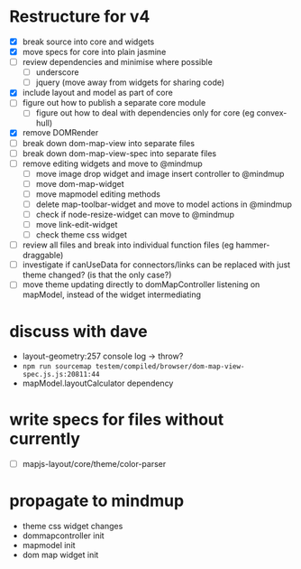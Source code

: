 # Restructure for v4

- [x] break source into core and widgets
- [x] move specs for core into plain jasmine
- [ ] review dependencies and minimise where possible
  - [ ] underscore
  - [ ] jquery (move away from widgets for sharing code)
- [x] include layout and model as part of core
- [ ] figure out how to publish a separate core module
  - [ ] figure out how to deal with dependencies only for core (eg convex-hull)
- [x] remove DOMRender
- [ ] break down dom-map-view into separate files
- [ ] break down dom-map-view-spec into separate files
- [ ] remove editing widgets and move to @mindmup
  - [ ] move image drop widget and image insert controller to @mindmup
  - [ ] move dom-map-widget
  - [ ] move mapmodel editing methods
  - [ ] delete map-toolbar-widget and move to model actions in @mindmup
  - [ ] check if node-resize-widget can move to @mindmup
  - [ ] move link-edit-widget
  - [ ] check theme css widget
- [ ] review all files and break into individual function files (eg hammer-draggable)
- [ ] investigate if canUseData for connectors/links can be replaced with just theme changed? (is that the only case?)
- [ ] move theme updating directly to domMapController listening on mapModel, instead of the widget intermediating

# discuss with dave

- layout-geometry:257 console log -> throw?
- `npm run sourcemap testem/compiled/browser/dom-map-view-spec.js.js:20811:44`
- mapModel.layoutCalculator dependency

# write specs for files without currently

- [ ] mapjs-layout/core/theme/color-parser


# propagate to mindmup

- theme css widget changes
- dommapcontroller init
- mapmodel init
- dom map widget init
